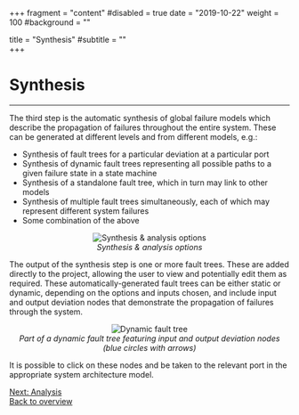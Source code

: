 +++
fragment = "content"
#disabled = true
date = "2019-10-22"
weight = 100
#background = ""

title = "Synthesis"
#subtitle = ""  
+++

Synthesis
=========
---  

The third step is the automatic synthesis of global failure models which describe the propagation of failures throughout the entire system. These can be generated at different levels and from different models, e.g.:

* Synthesis of fault trees for a particular deviation at a particular port
* Synthesis of dynamic fault trees representing all possible paths to a given failure state in a state machine
* Synthesis of a standalone fault tree, which in turn may link to other models
* Synthesis of multiple fault trees simultaneously, each of which may represent different system failures
* Some combination of the above

<p align="center">
	<img src="/images/analysis.PNG" alt="Synthesis & analysis options"/>
	<br>
	<i>Synthesis & analysis options</i>
</p>

The output of the synthesis step is one or more fault trees. These are added directly to the project, allowing the user to view and potentially edit them as required. These automatically-generated fault trees can be either static or dynamic, depending on the options and inputs chosen, and include input and output deviation nodes that demonstrate the propagation of failures through the system.

<p align="center">
	<img src="/images/dynamic_fault_tree.PNG" alt="Dynamic fault tree"/>
	<br>
	<i>Part of a dynamic fault tree featuring input and output deviation nodes (blue circles with arrows)</i>
</p>

It is possible to click on these nodes and be taken to the relevant port in the appropriate system architecture model.

[Next: Analysis](/analysis)
<br>
[Back to overview](/dymodia)
